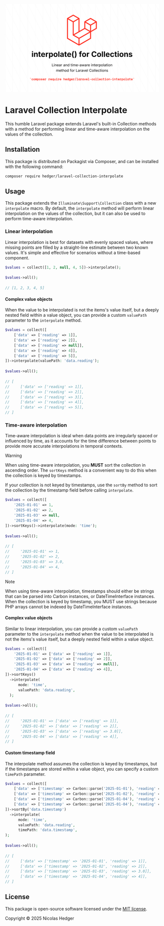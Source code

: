 ![](banner.png)

# Laravel Collection Interpolate

This humble Laravel package extends Laravel's built-in Collection methods with
a method for performing linear and time-aware interpolation on the values of
the collection.

## Installation

This package is distributed on Packagist via Composer, and can be installed
with the following command:

```bash
composer require hedger/laravel-collection-interpolate
```

## Usage

This package extends the `Illuminate\Support\Collection` class with a new `interpolate` macro. By default, the `interpolate` method will perform linear interpolation on the values of the collection, but it can also be used to perform time-aware interpolation.

### Linear interpolation

Linear interpolation is best for datasets with evenly spaced values, where 
missing points are filled by a straight-line estimate between two known values.
It's simple and effective for scenarios without a time-based component.

```php
$values = collect([1, 2, null, 4, 5])->interpolate();

$values->all(); 

// [1, 2, 3, 4, 5]
```

#### Complex value objects

When the value to be interpolated is not the items's value itself, but a deeply 
nested field within a value object, you can provide a custom `valuePath` 
parameter to the `interpolate` method.

```php
$values = collect([
    ['data' => ['reading' => 1]],
    ['data' => ['reading' => 2]],
    ['data' => ['reading' => null]],
    ['data' => ['reading' => 4]],
    ['data' => ['reading' => 5]],
])->interpolate(valuePath: 'data.reading');

$values->all();

// [
//     ['data' => ['reading' => 1]],
//     ['data' => ['reading' => 2]],
//     ['data' => ['reading' => 3]],
//     ['data' => ['reading' => 4]],
//     ['data' => ['reading' => 5]],
// ]
```

### Time-aware interpolation

Time-aware interpolation is ideal when data points are irregularly spaced or 
influenced by time, as it accounts for the time difference between points to 
provide more accurate interpolations in temporal contexts.

> [!WARNING]
> When using time-aware interpolation, you **MUST** sort the collection in 
> ascending order. The `sortKeys` method is a convenient way to do this
> when the collection is keyed by timestamps.
>
> If your collection is not keyed by timestamps, use the `sortBy` method
> to sort the collection by the timestamp field before calling `interpolate`.

```php
$values = collect([
    '2025-01-01' => 1,
    '2025-01-02' => 2,
    '2025-01-03' => null,
    '2025-01-04' => 4,
])->sortKeys()->interpolate(mode: 'time');

$values->all();

// [
//     '2025-01-01' => 1,
//     '2025-01-02' => 2,
//     '2025-01-03' => 3.0,
//     '2025-01-04' => 4,
// ]
```

> [!NOTE]
> When using time-aware interpolation, timestamps should either be strings that
> can be parsed into Carbon instances, or DateTimeInterface instances. When the
> collection is keyed by timestamp, you MUST use strings because PHP arrays cannot
> be indexed by DateTimeInterface instances.

#### Complex value objects

Similar to linear interpolation, you can provide a custom `valuePath` parameter
to the `interpolate` method when the value to be interpolated is not the items's
value itself, but a deeply nested field within a value object.

```php
$values = collect([
    '2025-01-01' => ['data' => ['reading' => 1]],
    '2025-01-02' => ['data' => ['reading' => 2]],
    '2025-01-03' => ['data' => ['reading' => null]],
    '2025-01-04' => ['data' => ['reading' => 4]],
])->sortKeys()
  ->interpolate(
      mode: 'time', 
      valuePath: 'data.reading',
  );

$values->all();

// [
//     '2025-01-01' => ['data' => ['reading' => 1]],
//     '2025-01-02' => ['data' => ['reading' => 2]],
//     '2025-01-03' => ['data' => ['reading' => 3.0]],
//     '2025-01-04' => ['data' => ['reading' => 4]],
// ]
```

#### Custom timestamp field

The interpolate method assumes the collection is keyed by timestamps, but if 
the timestamps are stored within a value object, you can specify a custom 
`timePath` parameter.

```php
$values = collect([
    ['data' => ['timestamp' => Carbon::parse('2025-01-01'), 'reading' => 1]],
    ['data' => ['timestamp' => Carbon::parse('2025-01-02'), 'reading' => 2]],
    ['data' => ['timestamp' => Carbon::parse('2025-01-04'), 'reading' => null]],
    ['data' => ['timestamp' => Carbon::parse('2025-01-04'), 'reading' => 4]],
])->sortBy('data.timestamp')
  ->interpolate(
      mode: 'time', 
      valuePath: 'data.reading',
      timePath: 'data.timestamp',
);

$values->all();

// [
//     ['data' => ['timestamp' => '2025-01-01', 'reading' => 1]],
//     ['data' => ['timestamp' => '2025-01-02', 'reading' => 2]],
//     ['data' => ['timestamp' => '2025-01-03', 'reading' => 3.0]],
//     ['data' => ['timestamp' => '2025-01-04', 'reading' => 4]],
// ]
```

## License

This package is open-source software licensed under the [MIT license](LICENSE.md).

Copyright &copy; 2025 Nicolas Hedger
